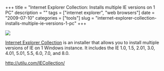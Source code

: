 +++
title = "Internet Explorer Collection: Installs multiple IE versions on 1 PC"
description = ""
tags = ["internet explorer", "web browsers"]
date = "2009-07-10"
categories = ["tools"]
slug = "internet-explorer-collection-installs-multiple-ie-versions-1-pc"
+++


<div class="tool-screenshot mb1"><a href="http://utilu.com/IECollection/"><img id='bluga-thumbnail-2725' class='bluga-thumbnail custom' src='http://media.konigi.com/bluga/
wt522ff1b193dcd_custom.jpg'/></a></div><p><a href="http://utilu.com/IECollection/">Internet Explorer Collection</a> is an installer that allows you to install multiple versions of IE on 1 Windows instance. It includes the IE 1.0, 1.5, 2.01, 3.0, 4.01, 5.01, 5.5, 6.0, 7.0, and 8.0.</p>
  
<p><a href="http://utilu.com/IECollection/">http://utilu.com/IECollection/</a></p>
      
